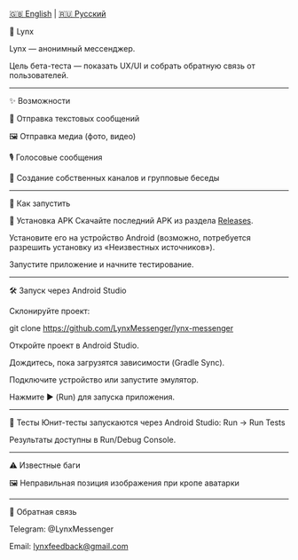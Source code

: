[🇬🇧 English](README.md) | [🇷🇺 Русский](README.ru.md)

🦊 Lynx

Lynx — анонимный мессенджер.

Цель бета-теста — показать UX/UI и собрать обратную связь от пользователей.

---

✨ Возможности

📩 Отправка текстовых сообщений

🖼️ Отправка медиа (фото, видео)

🎙️ Голосовые сообщения

👥 Создание собственных каналов и групповые беседы

---

🚀 Как запустить

📱 Установка APK
Скачайте последний APK из раздела [Releases](https://github.com/LynxMessenger/lynx-messenger/releases/latest).

Установите его на устройство Android (возможно, потребуется разрешить установку из «Неизвестных источников»).

Запустите приложение и начните тестирование.

---

🛠️ Запуск через Android Studio

Склонируйте проект:

git clone https://github.com/LynxMessenger/lynx-messenger

Откройте проект в Android Studio.

Дождитесь, пока загрузятся зависимости (Gradle Sync).

Подключите устройство или запустите эмулятор.

Нажмите ▶️ (Run) для запуска приложения.

---

🧪 Тесты
Юнит-тесты запускаются через Android Studio:
Run → Run Tests

Результаты доступны в Run/Debug Console.

---

⚠️ Известные баги

🖼️ Неправильная позиция изображения при кропе аватарки

---

📢 Обратная связь

Telegram: @LynxMessenger

Email: lynxfeedback@gmail.com
